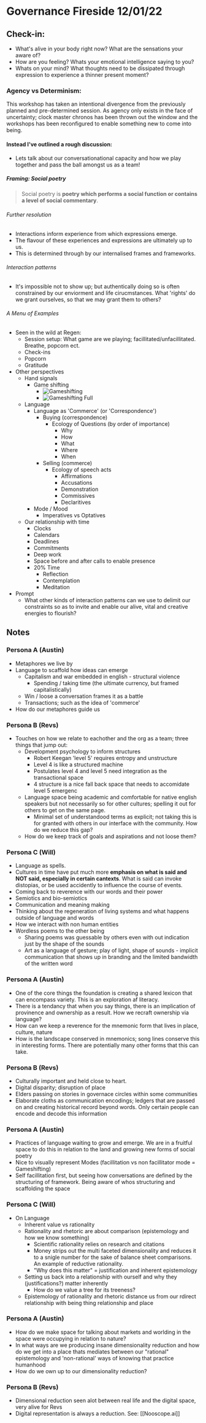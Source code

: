 
# Governance Fireside 12/01/22

## Check-in:
- What's alive in your body right now? What are the sensations your aware of?
- How are you feeling? Whats your emotional intelligence saying to you?
- Whats on your mind? What thoughts need to be dissipated through expression to experience a thinner present moment?

### Agency vs Determinism:
This workshop has taken an intentional divergence from the previously planned and pre-determined session. As agency only exists in the face of uncertainty; clock master chronos has been thrown out the window and the workshops has been reconfigured to enable something new to come into being. 

#### Instead I've outlined a rough discussion:
- Lets talk about our conversationational capacity and how we play together and pass the ball amongst us as a team!

##### Framing: Social poetry
>Social poetry is **poetry which performs a social function or contains a level of social commentary**.

###### Further resolution 
- Interactions inform experience from which expressions emerge. 
- The flavour of these experiences and expressions are ultimately up to us.
- This is determined through by our internalised frames and frameworks.

###### Interaction patterns
- It's impossible not to show up; but authentically doing so is often constrained by our enviorment and life cirucmstances. What 'rights' do we grant ourselves, so that we may grant them to others?

###### A Menu of Examples
- Seen in the wild at Regen:
	- Session setup: What game are we playing; facillitated/unfacillitated. Breathe, popcorn ect. 
	- Check-ins
	- Popcorn
	- Gratitude
- Other perspectives
	- Hand signals
		- Game shifting
			- ![Gameshifting](assets/Gameshifting.jpg)
			-  ![Gameshifting Full](assets/gameshiftingfull.png)
	- Language
		- Language as 'Commerce' (or 'Correspondence')
			- Buying (correspondence)
				- Ecology of Questions (by order of importance)
					- Why
					- How
					- What
					- Where
					- When
			- Selling (commerce)
				- Ecology of speech acts
					- Affirmations
					- Accusations
					- Demonstration
					- Commissives
					- Declaritives
		- Mode / Mood
			- Imperatives vs Optatives
	- Our relationship with time
		- Clocks
		- Calendars
		- Deadlines
		- Commitments
		- Deep work
		- Space before and after calls to enable presence
		- 20% Time
			- Reflection
			- Contemplation
			- Meditation
- Prompt
	- What other kinds of interaction patterns can we use to delimit our constraints so as to invite and enable our alive, vital and creative energies to flourish? 


## Notes

### Persona A (Austin)
- Metaphores we live by
- Language to scaffold how ideas can emerge
	- Capitalism and war embedded in english - structural violence
		- Spending / taking time (the ultimate currency, but framed capitalistically)
	- Win / loose a conversation frames it as a battle
	- Transactions; such as the idea of 'commerce'
- How do our metaphores guide us

### Persona B (Revs)
- Touches on how we relate to eachother and the org as a team; three things that jump out:
	- Development psychology to inform structures
		- Robert Keegan 'level 5' requires entropy and unstructure
		- Level 4 is like a structured machine
		- Postulates level 4 and level 5 need integration as the transactional space
		- 4 structure is a nice fall back space that needs to accomidate level 5 emergenc
	- Language space being academic and comfortable for native english speakers but not necessarily so for other cultures; spelling it out for others to get on the same page.
		- Minimal set of understandood terms as explicit; not taking this is for granted with others in our interface with the community. How do we reduce this gap?
	- How do we keep track of goals and aspirations and not loose them?


### Persona C (Will)
- Language as spells. 
- Cultures in time have put much more **emphasis on what is said and NOT said, especially in certain cantexts**. What is said can invoke distopias, or be used accidently to influence the course of events. 
- Coming back to reverence with our words and their power 
- Semiotics and bio-semiotics 
- Communication and meaning making
- Thinking about the regeneration of living systems and what happens outside of language and words
- How we interact with non human entities
- Wordless poems to the other being 
	- Sharing poems was guessable by others even with out indication just by the shape of the sounds
	- Art as a language of gesture; play of light, shape of sounds - implicit communication that shows up in branding and the limited bandwidth of the written word

### Persona A (Austin)
 - One of the core things the foundation is creating a shared lexicon that can encompass variety. This is an exploration af literacy. 
 - There is a tendancy that when you say things, there is an implication of provinence and ownership as a result. How we recraft ownership via language?
 - How can we keep a reverence for the mnemonic form that lives in place, culture, nature
 - How is the landscape conserved in mnemonics; song lines conserve this in interesting forms. There are potentially many other forms that this can take.

### Persona B (Revs)
- Culturally important and held close to heart.
- Digital disparity; disruption of place
- Elders passing on stories in governace circles within some communities
- Elaborate cloths as communication encodings; ledgers that are passed on and creating historical record beyond words. Only certain people can encode and decode this information 

### Persona A (Austin)
- Practices of language waiting to grow and emerge. We are in a fruitful space to do this in relation to the land and growing new forms of social poetry
- Nice to visually represent Modes (facillitation vs non facillitator mode = Gameshifting)
- Self facillitation first, but seeing how conversations are defined by the structuring of framework. Being aware of whos structuring and scaffolding the space

### Persona C (Will)
- On Language
	- Inherent value vs rationality
	- Rationality and rhetoric are about comparison (epistemology and how we know something)
		- Scientific rationality relies on research and citations
		- Money strips out the multi faceted dimensionality and reduces it to a snigle number for the sake of balance sheet comparisons. An example of reductive rationality.
		- "Why does this matter" = justification and inherent epistemology
	- Setting us back into a relationship with ourself and why they (justifications?) matter inherently
		- How do we value a tree for its treeness?
	- Epistemology of rationality and rhetoric distance us from our rdirect relationship with being thing relationship and place

### Persona A (Austin)
- How do we make space for talking about markets and worlding in the space were occupying in relation to nature?
- In what ways are we producing insane dimensionality reduction and how do we get into a place thats mediates between our "rational" epistemology and 'non-rational' ways of knowing that practice humanhood
- How do we own up to our dimensionality reduction?

### Persona B (Revs)
- Dimensional reduction seen alot between real life and the digital space, very alive for Revs
- Digital representation is always a reduction. See: [[Nooscope.ai]]
